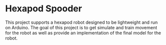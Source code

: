 # Hexapod Spooder
This project supports a hexapod robot designed to be lightweight and run on Arduino.
The goal of this project is to get simulate and train movement for the robot as well
as provide an implementation of the final model for the robot.
